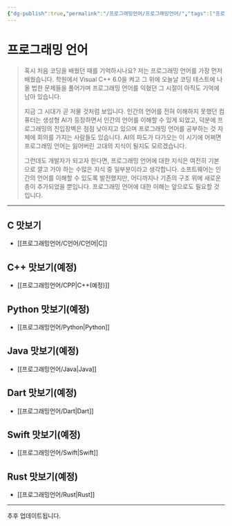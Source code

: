 ```yaml
---
{"dg-publish":true,"permalink":"/프로그래밍언어/프로그래밍언어/","tags":["프로그래밍언어"],"created":"2024-02-08T15:40:33.742+09:00","updated":"2024-04-24T15:59:03.795+09:00"}
---
```



# 프로그래밍 언어

> 혹시 처음 코딩을 배웠던 때를 기억하시나요? 저는 프로그래밍 언어를 가장 먼저 배웠습니다. 학원에서 Visual C++ 6.0을 켜고 그 위에 오늘날 코딩 테스트에 나올 법한 문제들을 풀어가며 프로그래밍 언어를 익혔던 그 시절이 아직도 기억에 남아 있습니다.
>
> 지금 그 시대가 곧 저물 것처럼 보입니다. 인간의 언어를 전혀 이해하지 못했던 컴퓨터는 생성형 AI가 등장하면서 인간의 언어를 이해할 수 있게 되었고, 덕분에 프로그래밍의 진입장벽은 점점 낮아지고 있으며 프로그래밍 언어를 공부하는 것 자체에 회의를 가지는 사람들도 있습니다. AI의 파도가 다가오는 이 시기에 어쩌면 프로그래밍 언어는 잃어버린 고대의 지식이 될지도 모르겠습니다.
>
> 그런데도 개발자가 되고자 한다면, 프로그래밍 언어에 대한 지식은 여전히 기본으로 깔고 가야 하는 수많은 지식 중 일부분이라고 생각합니다. 소프트웨어는 인간의 언어를 이해할 수 있도록 발전했지만, 어디까지나 기존의 구조 위에 새로운 층이 추가되었을 뿐입니다. 프로그래밍 언어에 대한 이해는 앞으로도 필요할 것입니다.

---

## C 맛보기
 + [[프로그래밍언어/C언어/C언어\|C]]

## C++ 맛보기(예정)
+ [[프로그래밍언어/CPP\|C++(예정)]]

## Python 맛보기(예정)
+ [[프로그래밍언어/Python\|Python]]

## Java 맛보기(예정)
+ [[프로그래밍언어/Java\|Java]]

## Dart 맛보기(예정)
+ [[프로그래밍언어/Dart\|Dart]]

## Swift 맛보기(예정)
+ [[프로그래밍언어/Swift\|Swift]]

## Rust 맛보기(예정)
+ [[프로그래밍언어/Rust\|Rust]]

---

추후 업데이트됩니다.